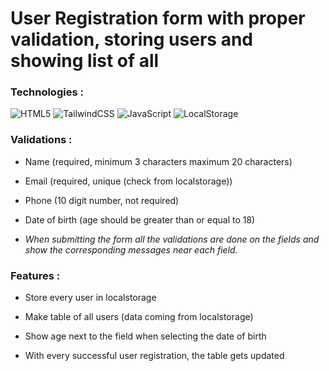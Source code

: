 # User Registration form with proper validation, storing users and showing list of all

### **Technologies :**

![HTML5](https://img.shields.io/badge/html5-%23E34F26.svg?style=for-the-badge&logo=html5&logoColor=white) ![TailwindCSS](https://img.shields.io/badge/tailwindcss-%2338B2AC.svg?style=for-the-badge&logo=tailwind-css&logoColor=white) ![JavaScript](https://img.shields.io/badge/javascript-%23323330.svg?style=for-the-badge&logo=javascript&logoColor=%23F7DF1E) ![LocalStorage](https://img.shields.io/badge/Localstorage-8B8B8B?style=for-the-badge)

### **Validations :**

- Name (required, minimum 3 characters maximum 20 characters)
- Email (required, unique (check from localstorage))
- Phone (10 digit number, not required)
- Date of birth (age should be greater than or equal to 18)

- _When submitting the form all the validations are done on the fields and show the corresponding messages near each field._

### **Features :**

- Store every user in localstorage

- Make table of all users (data coming from localstorage)
- Show age next to the field when selecting the date of birth
- With every successful user registration, the table gets updated
